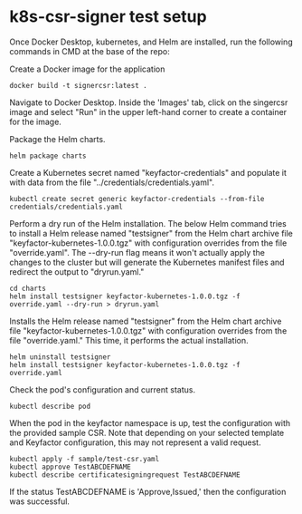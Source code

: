 # k8s-csr-signer test setup

Once Docker Desktop, kubernetes, and Helm are installed, run the following commands in CMD at the base of the repo:

Create a Docker image for the application
```shell
docker build -t signercsr:latest .
```
Navigate to Docker Desktop. Inside the 'Images' tab, click on the singercsr image and select "Run" in the upper left-hand corner to create a container for the image.

Package the Helm charts. 
```shell
helm package charts
```
Create a Kubernetes secret named "keyfactor-credentials" and populate it with data from the file "../credentials/credentials.yaml".
```shell
kubectl create secret generic keyfactor-credentials --from-file credentials/credentials.yaml
```

Perform a dry run of the Helm installation. The below Helm command tries to install a Helm release named "testsigner" from the Helm chart archive file "keyfactor-kubernetes-1.0.0.tgz" with configuration overrides from the file "override.yaml". The --dry-run flag means it won't actually apply the changes to the cluster but will generate the Kubernetes manifest files and redirect the output to "dryrun.yaml."
```shell
cd charts
helm install testsigner keyfactor-kubernetes-1.0.0.tgz -f override.yaml --dry-run > dryrun.yaml
```

Installs the Helm release named "testsigner" from the Helm chart archive file "keyfactor-kubernetes-1.0.0.tgz" with configuration overrides from the file "override.yaml." This time, it performs the actual installation.
```shell
helm uninstall testsigner
helm install testsigner keyfactor-kubernetes-1.0.0.tgz -f override.yaml
```

Check the pod's configuration and current status.
```shell
kubectl describe pod
```

When the pod in the keyfactor namespace is up, test the configuration with the provided sample CSR. Note that depending on your selected template and Keyfactor configuration, this may not represent a valid request.  
```shell
kubectl apply -f sample/test-csr.yaml  
kubectl approve TestABCDEFNAME
kubectl describe certificatesigningrequest TestABCDEFNAME
```
If the status TestABCDEFNAME is 'Approve,Issued,' then the configuration was successful.